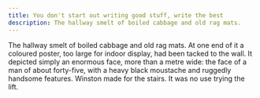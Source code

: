 ```yaml
---
title: You don't start out writing good stuff, write the best
description: The hallway smelt of boiled cabbage and old rag mats.
---
```


The hallway smelt of boiled cabbage and old rag mats. At one end of it a coloured poster, too large for indoor display, had been tacked to the wall. It depicted simply an enormous face, more than a metre wide: the face of a man of about forty-five, with a heavy black moustache and ruggedly handsome features. Winston made for the stairs. It was no use trying the lift. 
